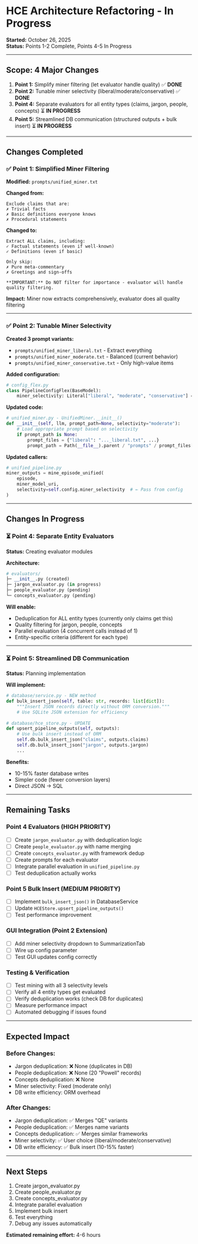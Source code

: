 # HCE Architecture Refactoring - In Progress

**Started:** October 26, 2025  
**Status:** Points 1-2 Complete, Points 4-5 In Progress

---

## Scope: 4 Major Changes

1. **Point 1:** Simplify miner filtering (let evaluator handle quality) ✅ **DONE**
2. **Point 2:** Tunable miner selectivity (liberal/moderate/conservative) ✅ **DONE**
3. **Point 4:** Separate evaluators for all entity types (claims, jargon, people, concepts) ⏳ **IN PROGRESS**
4. **Point 5:** Streamlined DB communication (structured outputs + bulk insert) ⏳ **IN PROGRESS**

---

## Changes Completed

### ✅ Point 1: Simplified Miner Filtering

**Modified:** `prompts/unified_miner.txt`

**Changed from:**
```
Exclude claims that are:
✗ Trivial facts
✗ Basic definitions everyone knows
✗ Procedural statements
```

**Changed to:**
```
Extract ALL claims, including:
✓ Factual statements (even if well-known)
✓ Definitions (even if basic)

Only skip:
✗ Pure meta-commentary
✗ Greetings and sign-offs

**IMPORTANT:** Do NOT filter for importance - evaluator will handle quality filtering.
```

**Impact:** Miner now extracts comprehensively, evaluator does all quality filtering

---

### ✅ Point 2: Tunable Miner Selectivity

**Created 3 prompt variants:**
- `prompts/unified_miner_liberal.txt` - Extract everything
- `prompts/unified_miner_moderate.txt` - Balanced (current behavior)
- `prompts/unified_miner_conservative.txt` - Only high-value items

**Added configuration:**
```python
# config_flex.py
class PipelineConfigFlex(BaseModel):
    miner_selectivity: Literal["liberal", "moderate", "conservative"] = "moderate"
```

**Updated code:**
```python
# unified_miner.py - UnifiedMiner.__init__()
def __init__(self, llm, prompt_path=None, selectivity="moderate"):
    # Load appropriate prompt based on selectivity
    if prompt_path is None:
        prompt_files = {"liberal": "..._liberal.txt", ...}
        prompt_path = Path(__file__).parent / "prompts" / prompt_files[selectivity]
```

**Updated callers:**
```python
# unified_pipeline.py
miner_outputs = mine_episode_unified(
    episode, 
    miner_model_uri,
    selectivity=self.config.miner_selectivity  # ← Pass from config
)
```

---

## Changes In Progress

### ⏳ Point 4: Separate Entity Evaluators

**Status:** Creating evaluator modules

**Architecture:**
```python
# evaluators/
├─ __init__.py (created)
├─ jargon_evaluator.py (in progress)
├─ people_evaluator.py (pending)
└─ concepts_evaluator.py (pending)
```

**Will enable:**
- Deduplication for ALL entity types (currently only claims get this)
- Quality filtering for jargon, people, concepts
- Parallel evaluation (4 concurrent calls instead of 1)
- Entity-specific criteria (different for each type)

---

### ⏳ Point 5: Streamlined DB Communication

**Status:** Planning implementation

**Will implement:**
```python
# database/service.py - NEW method
def bulk_insert_json(self, table: str, records: list[dict]):
    """Insert JSON records directly without ORM conversion."""
    # Use SQLite JSON extension for efficiency
    
# database/hce_store.py - UPDATE  
def upsert_pipeline_outputs(self, outputs):
    # Use bulk insert instead of ORM
    self.db.bulk_insert_json("claims", outputs.claims)
    self.db.bulk_insert_json("jargon", outputs.jargon)
    ...
```

**Benefits:**
- 10-15% faster database writes
- Simpler code (fewer conversion layers)
- Direct JSON → SQL

---

## Remaining Tasks

### Point 4 Evaluators (HIGH PRIORITY)

- [ ] Create `jargon_evaluator.py` with deduplication logic
- [ ] Create `people_evaluator.py` with name merging  
- [ ] Create `concepts_evaluator.py` with framework dedup
- [ ] Create prompts for each evaluator
- [ ] Integrate parallel evaluation in `unified_pipeline.py`
- [ ] Test deduplication actually works

### Point 5 Bulk Insert (MEDIUM PRIORITY)

- [ ] Implement `bulk_insert_json()` in DatabaseService
- [ ] Update `HCEStore.upsert_pipeline_outputs()`
- [ ] Test performance improvement

### GUI Integration (Point 2 Extension)

- [ ] Add miner selectivity dropdown to SummarizationTab
- [ ] Wire up config parameter
- [ ] Test GUI updates config correctly

### Testing & Verification

- [ ] Test mining with all 3 selectivity levels
- [ ] Verify all 4 entity types get evaluated
- [ ] Verify deduplication works (check DB for duplicates)
- [ ] Measure performance impact
- [ ] Automated debugging if issues found

---

## Expected Impact

### Before Changes:
- Jargon deduplication: ❌ None (duplicates in DB)
- People deduplication: ❌ None (20 "Powell" records)
- Concepts deduplication: ❌ None
- Miner selectivity: Fixed (moderate only)
- DB write efficiency: ORM overhead

### After Changes:
- Jargon deduplication: ✅ Merges "QE" variants
- People deduplication: ✅ Merges name variants
- Concepts deduplication: ✅ Merges similar frameworks
- Miner selectivity: ✅ User choice (liberal/moderate/conservative)
- DB write efficiency: ✅ Bulk insert (10-15% faster)

---

## Next Steps

1. Create jargon_evaluator.py
2. Create people_evaluator.py
3. Create concepts_evaluator.py
4. Integrate parallel evaluation
5. Implement bulk insert
6. Test everything
7. Debug any issues automatically

**Estimated remaining effort:** 4-6 hours

